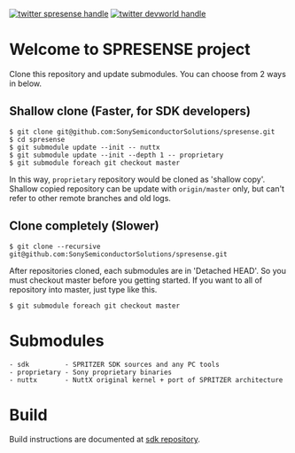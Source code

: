 [![twitter spresense handle][]][twitter spresense badge]
[![twitter devworld handle][]][twitter devworld badge]

# Welcome to SPRESENSE project

Clone this repository and update submodules. You can choose from 2 ways in below.

## Shallow clone (Faster, for SDK developers)

```
$ git clone git@github.com:SonySemiconductorSolutions/spresense.git
$ cd spresense
$ git submodule update --init -- nuttx
$ git submodule update --init --depth 1 -- proprietary
$ git submodule foreach git checkout master
```

In this way, `proprietary` repository would be cloned as 'shallow copy'.
Shallow copied repository can be update with `origin/master` only, but can't
refer to other remote branches and old logs.

## Clone completely (Slower)

```
$ git clone --recursive git@github.com:SonySemiconductorSolutions/spresense.git
```

After repositories cloned, each submodules are in 'Detached HEAD'.
So you must checkout master before you getting started.
If you want to all of repository into master, just type like this.

```
$ git submodule foreach git checkout master
```

# Submodules

```
- sdk         - SPRITZER SDK sources and any PC tools
- proprietary - Sony proprietary binaries
- nuttx       - NuttX original kernel + port of SPRITZER architecture
```

# Build

Build instructions are documented at [sdk repository](https://github.com/SonySemiconductorSolutions/spresense/tree/master/sdk).

[twitter spresense handle]: https://img.shields.io/twitter/follow/SpresensebySony?style=social&logo=twitter
[twitter spresense badge]: https://twitter.com/intent/follow?screen_name=SpresensebySony
[twitter devworld handle]: https://img.shields.io/twitter/follow/SonyDevWorld?style=social&logo=twitter
[twitter devworld badge]: https://twitter.com/intent/follow?screen_name=SonyDevWorld
